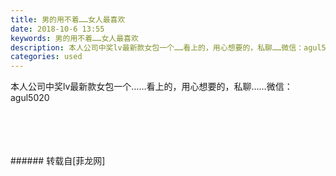 ```yaml
---
title: 男的用不着……女人最喜欢
date: 2018-10-6 13:55
keywords: 男的用不着……女人最喜欢
description: 本人公司中奖lv最新款女包一个……看上的，用心想要的，私聊……微信：agul5020
categories: used
---
```

<td class="t_f" id="postmessage_1961517">

本人公司中奖lv最新款女包一个……看上的，用心想要的，私聊……微信：agul5020<br/>
<img alt="" border="0" class="zoom" data-cf-modified-b08417e8ae62eb2836bada4e-="" file="http://www.flw.ph/data/appbyme/upload/image/201810/06/Ob4t63R2JUYy.jpg" id="aimg_KX9B6" lazyloadthumb="1" onclick="" onmouseover="" src="http://www.flw.ph/data/appbyme/upload/image/201810/06/Ob4t63R2JUYy.jpg"/><br/>
<br/>
<img alt="" border="0" class="zoom" data-cf-modified-b08417e8ae62eb2836bada4e-="" file="http://www.flw.ph/data/appbyme/upload/image/201810/06/p55DMLfhqeBE.jpg" id="aimg_t7Xrr" lazyloadthumb="1" onclick="" onmouseover="" src="http://www.flw.ph/data/appbyme/upload/image/201810/06/p55DMLfhqeBE.jpg"/><br/>
<br/>
<img alt="" border="0" class="zoom" data-cf-modified-b08417e8ae62eb2836bada4e-="" file="http://www.flw.ph/data/appbyme/upload/image/201810/06/BX416Tv2rzLg.jpg" id="aimg_NAMA9" lazyloadthumb="1" onclick="" onmouseover="" src="http://www.flw.ph/data/appbyme/upload/image/201810/06/BX416Tv2rzLg.jpg"/><br/>
<br/>
<img alt="" border="0" class="zoom" data-cf-modified-b08417e8ae62eb2836bada4e-="" file="http://www.flw.ph/data/appbyme/upload/image/201810/06/9VSAJSuYBlr4.jpg" id="aimg_EvTaf" lazyloadthumb="1" onclick="" onmouseover="" src="http://www.flw.ph/data/appbyme/upload/image/201810/06/9VSAJSuYBlr4.jpg"/><br/>
<br/>
</td>
###### 转载自[菲龙网]